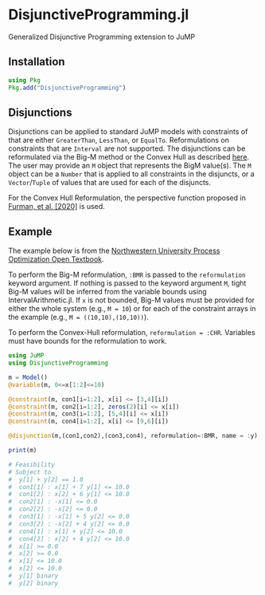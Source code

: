 # DisjunctiveProgramming.jl
Generalized Disjunctive Programming extension to JuMP

## Installation

```julia
using Pkg
Pkg.add("DisjunctiveProgramming")
```

## Disjunctions

Disjunctions can be applied to standard JuMP models with constraints of that are either `GreaterThan`, `LessThan`, or `EqualTo`. Reformulations on constraints that are `Interval` are not supported. The disjunctions can be reformulated via the Big-M method or the Convex Hull as described [here](https://optimization.mccormick.northwestern.edu/index.php/Disjunctive_inequalities). The user may provide an `M` object that represents the BigM value(s). The `M` object can be a `Number` that is applied to all constraints in the disjuncts, or a `Vector`/`Tuple` of values that are used for each of the disjuncts.

For the Convex Hull Reformulation, the perspective function proposed in [Furman, et al. [2020]](https://link.springer.com/article/10.1007/s10589-020-00176-0) is used.

## Example

The example below is from the [Northwestern University Process Optimization Open Textbook](https://optimization.mccormick.northwestern.edu/index.php/Disjunctive_inequalities).

To perform the Big-M reformulation, `:BMR` is passed to the `reformulation` keyword argument. If nothing is passed to the keyword argument `M`, tight Big-M values will be inferred from the variable bounds using IntervalArithmetic.jl. If `x` is not bounded, Big-M values must be provided for either the whole system (e.g., `M = 10`) or for each of the constraint arrays in the example (e.g., `M = ((10,10),(10,10))`).

To perform the Convex-Hull reformulation, `reformulation = :CHR`. Variables must have bounds for the reformulation to work. 

```julia
using JuMP
using DisjunctiveProgramming

m = Model()
@variable(m, 0<=x[1:2]<=10)

@constraint(m, con1[i=1:2], x[i] <= [3,4][i])
@constraint(m, con2[i=1:2], zeros(2)[i] <= x[i])
@constraint(m, con3[i=1:2], [5,4][i] <= x[i])
@constraint(m, con4[i=1:2], x[i] <= [9,6][i])

@disjunction(m,(con1,con2),(con3,con4), reformulation=:BMR, name = :y)

print(m)

# Feasibility
# Subject to
#  y[1] + y[2] == 1.0
#  con1[1] : x[1] + 7 y[1] <= 10.0
#  con1[2] : x[2] + 6 y[1] <= 10.0
#  con2[1] : -x[1] <= 0.0
#  con2[2] : -x[2] <= 0.0
#  con3[1] : -x[1] + 5 y[2] <= 0.0
#  con3[2] : -x[2] + 4 y[2] <= 0.0
#  con4[1] : x[1] + y[2] <= 10.0
#  con4[2] : x[2] + 4 y[2] <= 10.0
#  x[1] >= 0.0
#  x[2] >= 0.0
#  x[1] <= 10.0
#  x[2] <= 10.0
#  y[1] binary
#  y[2] binary
```
